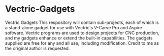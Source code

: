 # Vectric-Gadgets
Vectric Gadgets
This respository will contain sub-projects, each of which is a stand-alone gadget for use with Vectric's V-Carve Pro and Aspire software.  Vectric programs are used to design projects for CNC production, and my gadgets enhance or extend the built-in capabilities.  The gadgets supplied are free for any and all use, including modification.  Credit to me as the original author is requested.
